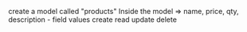 create a model called "products"
Inside the model =>
name, price, qty, description - field values
create
read
update
delete
